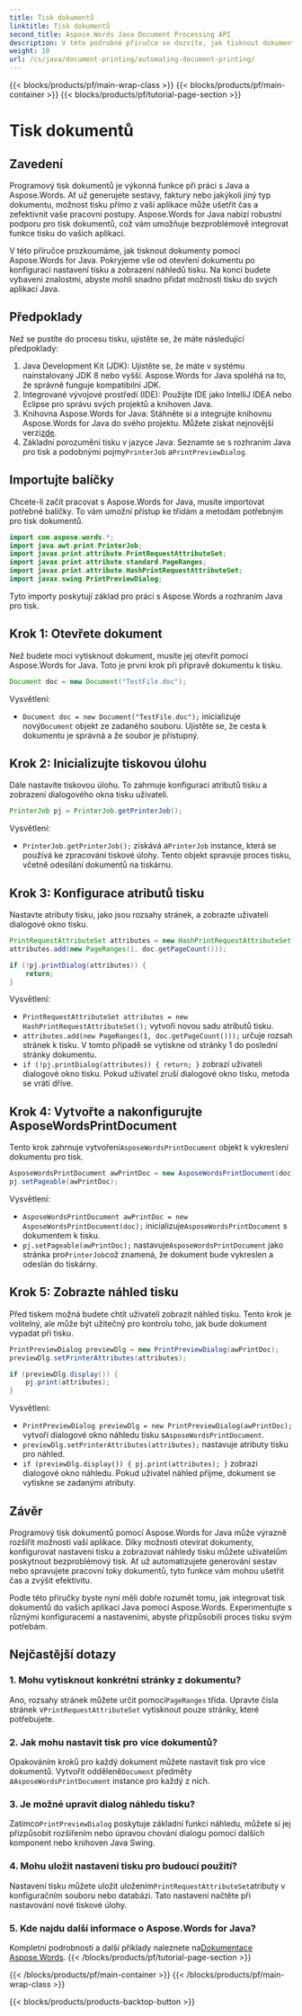 ```yaml
---
title: Tisk dokumentů
linktitle: Tisk dokumentů
second_title: Aspose.Words Java Document Processing API
description: V této podrobné příručce se dozvíte, jak tisknout dokumenty pomocí Aspose.Words for Java. Zahrnuje kroky pro konfiguraci nastavení tisku, zobrazení náhledů tisku a další.
weight: 10
url: /cs/java/document-printing/automating-document-printing/
---
```


{{< blocks/products/pf/main-wrap-class >}}
{{< blocks/products/pf/main-container >}}
{{< blocks/products/pf/tutorial-page-section >}}

# Tisk dokumentů


## Zavedení

Programový tisk dokumentů je výkonná funkce při práci s Java a Aspose.Words. Ať už generujete sestavy, faktury nebo jakýkoli jiný typ dokumentu, možnost tisku přímo z vaší aplikace může ušetřit čas a zefektivnit vaše pracovní postupy. Aspose.Words for Java nabízí robustní podporu pro tisk dokumentů, což vám umožňuje bezproblémově integrovat funkce tisku do vašich aplikací.

V této příručce prozkoumáme, jak tisknout dokumenty pomocí Aspose.Words for Java. Pokryjeme vše od otevření dokumentu po konfiguraci nastavení tisku a zobrazení náhledů tisku. Na konci budete vybaveni znalostmi, abyste mohli snadno přidat možnosti tisku do svých aplikací Java.

## Předpoklady

Než se pustíte do procesu tisku, ujistěte se, že máte následující předpoklady:

1. Java Development Kit (JDK): Ujistěte se, že máte v systému nainstalovaný JDK 8 nebo vyšší. Aspose.Words for Java spoléhá na to, že správně funguje kompatibilní JDK.
2. Integrované vývojové prostředí (IDE): Použijte IDE jako IntelliJ IDEA nebo Eclipse pro správu svých projektů a knihoven Java.
3.  Knihovna Aspose.Words for Java: Stáhněte si a integrujte knihovnu Aspose.Words for Java do svého projektu. Můžete získat nejnovější verzi[zde](https://releases.aspose.com/words/java/).
4.  Základní porozumění tisku v jazyce Java: Seznamte se s rozhraním Java pro tisk a podobnými pojmy`PrinterJob` a`PrintPreviewDialog`.

## Importujte balíčky

Chcete-li začít pracovat s Aspose.Words for Java, musíte importovat potřebné balíčky. To vám umožní přístup ke třídám a metodám potřebným pro tisk dokumentů.

```java
import com.aspose.words.*;
import java.awt.print.PrinterJob;
import javax.print.attribute.PrintRequestAttributeSet;
import javax.print.attribute.standard.PageRanges;
import javax.print.attribute.HashPrintRequestAttributeSet;
import javax.swing.PrintPreviewDialog;
```

Tyto importy poskytují základ pro práci s Aspose.Words a rozhraním Java pro tisk.

## Krok 1: Otevřete dokument

Než budete moci vytisknout dokument, musíte jej otevřít pomocí Aspose.Words for Java. Toto je první krok při přípravě dokumentu k tisku.

```java
Document doc = new Document("TestFile.doc");
```

Vysvětlení: 
- `Document doc = new Document("TestFile.doc");` inicializuje nový`Document` objekt ze zadaného souboru. Ujistěte se, že cesta k dokumentu je správná a že soubor je přístupný.

## Krok 2: Inicializujte tiskovou úlohu

Dále nastavíte tiskovou úlohu. To zahrnuje konfiguraci atributů tisku a zobrazení dialogového okna tisku uživateli.

```java
PrinterJob pj = PrinterJob.getPrinterJob();
```

Vysvětlení: 
- `PrinterJob.getPrinterJob();` získává a`PrinterJob` instance, která se používá ke zpracování tiskové úlohy. Tento objekt spravuje proces tisku, včetně odesílání dokumentů na tiskárnu.

## Krok 3: Konfigurace atributů tisku

Nastavte atributy tisku, jako jsou rozsahy stránek, a zobrazte uživateli dialogové okno tisku.

```java
PrintRequestAttributeSet attributes = new HashPrintRequestAttributeSet();
attributes.add(new PageRanges(1, doc.getPageCount()));

if (!pj.printDialog(attributes)) {
    return;
}
```

Vysvětlení:
- `PrintRequestAttributeSet attributes = new HashPrintRequestAttributeSet();` vytvoří novou sadu atributů tisku.
- `attributes.add(new PageRanges(1, doc.getPageCount()));` určuje rozsah stránek k tisku. V tomto případě se vytiskne od stránky 1 do poslední stránky dokumentu.
- `if (!pj.printDialog(attributes)) { return; }` zobrazí uživateli dialogové okno tisku. Pokud uživatel zruší dialogové okno tisku, metoda se vrátí dříve.

## Krok 4: Vytvořte a nakonfigurujte AsposeWordsPrintDocument

 Tento krok zahrnuje vytvoření`AsposeWordsPrintDocument` objekt k vykreslení dokumentu pro tisk.

```java
AsposeWordsPrintDocument awPrintDoc = new AsposeWordsPrintDocument(doc);
pj.setPageable(awPrintDoc);
```

Vysvětlení:
- `AsposeWordsPrintDocument awPrintDoc = new AsposeWordsPrintDocument(doc);` inicializuje`AsposeWordsPrintDocument` s dokumentem k tisku.
- `pj.setPageable(awPrintDoc);` nastavuje`AsposeWordsPrintDocument` jako stránka pro`PrinterJob`což znamená, že dokument bude vykreslen a odeslán do tiskárny.

## Krok 5: Zobrazte náhled tisku

Před tiskem možná budete chtít uživateli zobrazit náhled tisku. Tento krok je volitelný, ale může být užitečný pro kontrolu toho, jak bude dokument vypadat při tisku.

```java
PrintPreviewDialog previewDlg = new PrintPreviewDialog(awPrintDoc);
previewDlg.setPrinterAttributes(attributes);

if (previewDlg.display()) {
    pj.print(attributes);
}
```

Vysvětlení:
- `PrintPreviewDialog previewDlg = new PrintPreviewDialog(awPrintDoc);` vytvoří dialogové okno náhledu tisku s`AsposeWordsPrintDocument`.
- `previewDlg.setPrinterAttributes(attributes);` nastavuje atributy tisku pro náhled.
- `if (previewDlg.display()) { pj.print(attributes); }` zobrazí dialogové okno náhledu. Pokud uživatel náhled přijme, dokument se vytiskne se zadanými atributy.

## Závěr

Programový tisk dokumentů pomocí Aspose.Words for Java může výrazně rozšířit možnosti vaší aplikace. Díky možnosti otevírat dokumenty, konfigurovat nastavení tisku a zobrazovat náhledy tisku můžete uživatelům poskytnout bezproblémový tisk. Ať už automatizujete generování sestav nebo spravujete pracovní toky dokumentů, tyto funkce vám mohou ušetřit čas a zvýšit efektivitu.

Podle této příručky byste nyní měli dobře rozumět tomu, jak integrovat tisk dokumentů do vašich aplikací Java pomocí Aspose.Words. Experimentujte s různými konfiguracemi a nastaveními, abyste přizpůsobili proces tisku svým potřebám.

## Nejčastější dotazy

### 1. Mohu vytisknout konkrétní stránky z dokumentu?

 Ano, rozsahy stránek můžete určit pomocí`PageRanges` třída. Upravte čísla stránek v`PrintRequestAttributeSet` vytisknout pouze stránky, které potřebujete.

### 2. Jak mohu nastavit tisk pro více dokumentů?

 Opakováním kroků pro každý dokument můžete nastavit tisk pro více dokumentů. Vytvořit odděleně`Document` předměty a`AsposeWordsPrintDocument` instance pro každý z nich.

### 3. Je možné upravit dialog náhledu tisku?

 Zatímco`PrintPreviewDialog` poskytuje základní funkci náhledu, můžete si jej přizpůsobit rozšířením nebo úpravou chování dialogu pomocí dalších komponent nebo knihoven Java Swing.

### 4. Mohu uložit nastavení tisku pro budoucí použití?

 Nastavení tisku můžete uložit uložením`PrintRequestAttributeSet`atributy v konfiguračním souboru nebo databázi. Tato nastavení načtěte při nastavování nové tiskové úlohy.

### 5. Kde najdu další informace o Aspose.Words for Java?

 Kompletní podrobnosti a další příklady naleznete na[Dokumentace Aspose.Words](https://reference.aspose.com/words/java/).
{{< /blocks/products/pf/tutorial-page-section >}}

{{< /blocks/products/pf/main-container >}}
{{< /blocks/products/pf/main-wrap-class >}}

{{< blocks/products/products-backtop-button >}}
